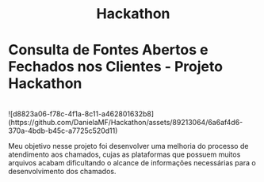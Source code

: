 <h1 align="center"> Hackathon </h1>
<h1><bold>Consulta de Fontes Abertos e Fechados nos Clientes - Projeto Hackathon</bold></h1>
<br>![d8823a06-f78c-4f1a-8c11-a462801632b8](https://github.com/DanielaMF/Hackathon/assets/89213064/6a6af4d6-370a-4bdb-b45c-a7725c520d11)

Meu objetivo nesse projeto foi desenvolver uma melhoria do processo de atendimento aos chamados, cujas as plataformas que possuem muitos arquivos acabam dificultando o alcance de informações necessárias para o desenvolvimento dos chamados. 
